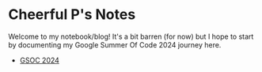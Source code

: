 # Cheerful P's Notes

Welcome to my notebook/blog! It's a bit barren (for now) but I hope to start by documenting my Google Summer Of Code 2024 journey here.

- [GSOC 2024](GSOC/GSOC)
